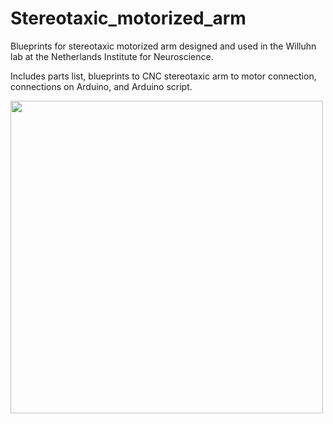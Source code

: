 # Stereotaxic_motorized_arm
Blueprints for stereotaxic motorized arm designed and used in the Willuhn lab at the Netherlands Institute for Neuroscience. 

Includes parts list, blueprints to CNC stereotaxic arm to motor connection, connections on Arduino, and Arduino script.
  
<img src="https://raw.githubusercontent.com/bastijnvandenboom/Stereotaxic_motorized_arm/main/images/BB_Stereotaxic_Robot1.jpg" width="500" align="centre">

